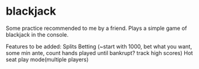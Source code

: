 # blackjack

Some practice recommended to me by a friend.  Plays a simple game of blackjack in the console.  

Features to be added:
Splits
Betting (~start with 1000, bet what you want, some min ante, count hands played until bankrupt? track high scores)
Hot seat play mode(multiple players)
